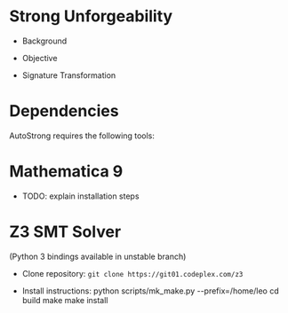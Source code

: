 Strong Unforgeability
=====================

- Background

- Objective

- Signature Transformation


Dependencies
============

AutoStrong requires the following tools:

Mathematica 9
=============
* TODO: explain installation steps

Z3 SMT Solver
=============
(Python 3 bindings available in unstable branch)
* Clone repository: `git clone https://git01.codeplex.com/z3` 

* Install instructions:
  python scripts/mk_make.py --prefix=/home/leo
  cd build
  make
  make install


